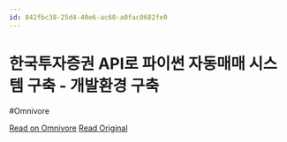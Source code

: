 ```yaml
---
id: 842fbc38-25d4-40e6-ac60-a0fac0682fe0
---
```


# 한국투자증권 API로 파이썬 자동매매 시스템 구축 - 개발환경 구축
#Omnivore

[Read on Omnivore](https://omnivore.app/me/https-youtube-com-watch-v-sp-ien-wh-88-lk-192cdc18e75)
[Read Original](https://youtube.com/watch?v=spIenWh88lk)

